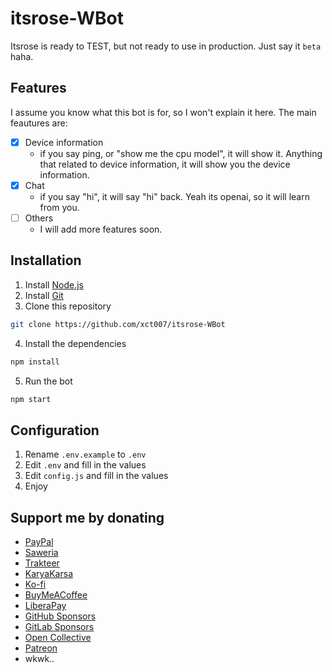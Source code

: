 # itsrose-WBot
Itsrose is ready to TEST, but not ready to use in production. Just say it `beta` haha.

## Features
I assume you know what this bot is for, so I won't explain it here.
The main feautures are:
- [x] Device information
  - if you say ping, or "show me the cpu model", it will show it. Anything that related to device information, it will show you the device information.
- [x] Chat
  - if you say "hi", it will say "hi" back. Yeah its openai, so it will learn from you.
- [ ] Others
  - I will add more features soon.

## Installation
1. Install [Node.js](https://nodejs.org/en/download/)
2. Install [Git](https://git-scm.com/downloads)
3. Clone this repository
```bash
git clone https://github.com/xct007/itsrose-WBot
```
4. Install the dependencies
```bash
npm install
```
5. Run the bot
```bash
npm start
```

## Configuration
1. Rename `.env.example` to `.env`
2. Edit `.env` and fill in the values
3. Edit `config.js` and fill in the values
4. Enjoy

## Support me by donating
- [PayPal](https://paypal.me/xct007)
- [Saweria](https://saweria.co/xct007)
- [Trakteer](https://trakteer.id/xct007)
- [KaryaKarsa](https://karyakarsa.com/xct007)
- [Ko-fi](https://ko-fi.com/xct007)
- [BuyMeACoffee](https://www.buymeacoffee.com/xct007)
- [LiberaPay](https://liberapay.com/xct007)
- [GitHub Sponsors](https://github.com/xct007)
- [GitLab Sponsors](https://gitlab.com/xct007)
- [Open Collective](https://opencollective.com/xct007)
- [Patreon](https://patreon.com/xct007)
- wkwk..